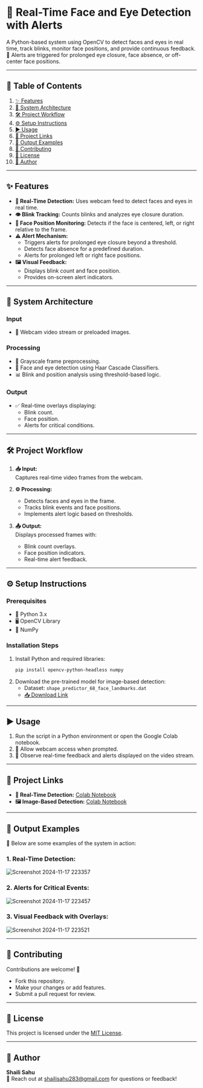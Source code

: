# **📸 Real-Time Face and Eye Detection with Alerts**  
A Python-based system using OpenCV to detect faces and eyes in real time, track blinks, monitor face positions, and provide continuous feedback. 🚨 Alerts are triggered for prolonged eye closure, face absence, or off-center face positions.  

---

## **📑 Table of Contents**  
1. [✨ Features](#features)  
2. [📂 System Architecture](#system-architecture)  
3. [🛠️ Project Workflow](#project-workflow)  
4. [⚙️ Setup Instructions](#setup-instructions)  
5. [▶️ Usage](#usage)  
6. [🔗 Project Links](#project-links)  
7. [🌟 Output Examples](#output-examples)  
8. [🤝 Contributing](#contributing)  
9. [📜 License](#license)  
10. [👤 Author](#author)  

---

## **✨ Features**  
- **🎥 Real-Time Detection:** Uses webcam feed to detect faces and eyes in real time.  
- **👁️ Blink Tracking:** Counts blinks and analyzes eye closure duration.  
- **📍 Face Position Monitoring:** Detects if the face is centered, left, or right relative to the frame.  
- **⚠️ Alert Mechanism:**  
  - Triggers alerts for prolonged eye closure beyond a threshold.  
  - Detects face absence for a predefined duration.  
  - Alerts for prolonged left or right face positions.  
- **🖼️ Visual Feedback:**  
  - Displays blink count and face position.  
  - Provides on-screen alert indicators.  

---

## **📂 System Architecture**  
### **Input**  
- 🎥 Webcam video stream or preloaded images.  

### **Processing**  
- 🖤 Grayscale frame preprocessing.  
- 🧠 Face and eye detection using Haar Cascade Classifiers.  
- 📊 Blink and position analysis using threshold-based logic.  

### **Output**  
- ✅ Real-time overlays displaying:  
  - Blink count.  
  - Face position.  
  - Alerts for critical conditions.  

---

## **🛠️ Project Workflow**  
1. **📥 Input:**  
   Captures real-time video frames from the webcam.  

2. **⚙️ Processing:**  
   - Detects faces and eyes in the frame.  
   - Tracks blink events and face positions.  
   - Implements alert logic based on thresholds.  

3. **📤 Output:**  
   Displays processed frames with:  
   - Blink count overlays.  
   - Face position indicators.  
   - Real-time alert feedback.  

---

## **⚙️ Setup Instructions**  
### **Prerequisites**  
- 🐍 Python 3.x  
- 🖥️ OpenCV Library  
- 🔢 NumPy  

### **Installation Steps**  
1. Install Python and required libraries:  
   ```bash
   pip install opencv-python-headless numpy
   ```  
2. Download the pre-trained model for image-based detection:  
   - Dataset: `shape_predictor_68_face_landmarks.dat`  
   - [📥 Download Link](http://dlib.net/files/shape_predictor_68_face_landmarks.dat.bz2)  

---

## **▶️ Usage**  
1. Run the script in a Python environment or open the Google Colab notebook.  
2. 🎥 Allow webcam access when prompted.  
3. 🚀 Observe real-time feedback and alerts displayed on the video stream.  

---

## **🔗 Project Links**  
- **🔴 Real-Time Detection:** [Colab Notebook](https://colab.research.google.com/drive/1tjo-YXL7jvLfSJRJ6r38-nQLeZDPYIks?usp=sharing)  
- **🖼️ Image-Based Detection:** [Colab Notebook](https://colab.research.google.com/drive/1P95uk-lRKsATCuXK4_LKEhRlaRtt424W?usp=sharing)  

---

## **🌟 Output Examples**  
🎨 Below are some examples of the system in action:  

### **1. Real-Time Detection:**  
![Screenshot 2024-11-17 223357](https://github.com/user-attachments/assets/e0883ac8-b979-406b-b90e-cfcb64f86190)

### **2. Alerts for Critical Events:**  
![Screenshot 2024-11-17 223457](https://github.com/user-attachments/assets/3beda625-07d6-4abe-ab28-8d8245b7ea34)


### **3. Visual Feedback with Overlays:**  
![Screenshot 2024-11-17 223521](https://github.com/user-attachments/assets/b9481721-ea7e-424f-ab3a-c34783136321)
 

---

## **🤝 Contributing**  
Contributions are welcome! 🙌  
- Fork this repository.  
- Make your changes or add features.  
- Submit a pull request for review.  

---

## **📜 License**  
This project is licensed under the [MIT License](LICENSE).  

---

## **👤 Author**  
**Shaili Sahu**  
📧 Reach out at [shailisahu283@gmail.com](mailto:shailisahu283@gmail.com) for questions or feedback!  


